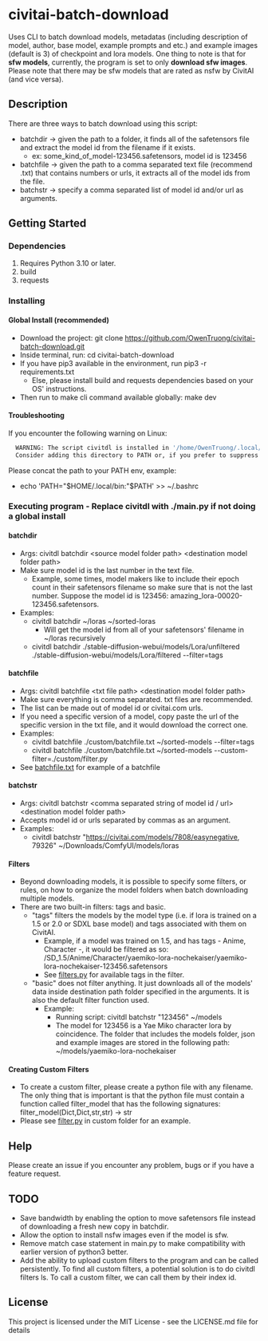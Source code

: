 # civitai-batch-download

Uses CLI to batch download models, metadatas (including description of model, author, base model, example prompts and etc.) and example images (default is 3) of checkpoint and lora models. One thing to note is that for **sfw models**, currently, the program is set to only **download sfw images**. Please note that there may be sfw models that are rated as nsfw by CivitAI (and vice versa).

## Description

There are three ways to batch download using this script:
- batchdir -> given the path to a folder, it finds all of the safetensors file and extract the model id from the filename if it exists.
    - ex: some_kind_of_model-123456.safetensors, model id is 123456
- batchfile -> given the path to a comma separated text file (recommend .txt) that contains numbers or urls, it extracts all of the model ids from the file.
- batchstr -> specify a comma separated list of model id and/or url as arguments.

## Getting Started

### Dependencies
1. Requires Python 3.10 or later.
2. build
3. requests


### Installing

#### Global Install (recommended)
* Download the project: git clone https://github.com/OwenTruong/civitai-batch-download.git
* Inside terminal, run: cd civitai-batch-download
* If you have pip3 available in the environment, run pip3 -r requirements.txt
  * Else, please install build and requests dependencies based on your OS' instructions.
* Then run to make cli command available globally: make dev

#### Troubleshooting

If you encounter the following warning on Linux:
```bash
  WARNING: The script civitdl is installed in '/home/OwenTruong/.local/bin' which is not on PATH.
  Consider adding this directory to PATH or, if you prefer to suppress this warning, use --no-warn-script-location.
```
Please concat the path to your PATH env, example:
- echo 'PATH="$HOME/.local/bin:"$PATH' >> ~/.bashrc


### Executing program - Replace civitdl with ./main.py if not doing a global install

#### batchdir
* Args: civitdl batchdir \<source model folder path> \<destination model folder path>
* Make sure model id is the last number in the text file. 
    * Example, some times, model makers like to include their epoch count in their safetensors filename so make sure that is not the last number. Suppose the model id is 123456: amazing_lora-00020-123456.safetensors.
* Examples:
    * civitdl batchdir ~/loras ~/sorted-loras
        * Will get the model id from all of your safetensors' filename in ~/loras recursively
    * civitdl batchdir ./stable-diffusion-webui/models/Lora/unfiltered ./stable-diffusion-webui/models/Lora/filtered --filter=tags


#### batchfile 
* Args: civitdl batchfile \<txt file path> \<destination model folder path>
* Make sure everything is comma separated. txt files are recommended. 
* The list can be made out of model id or civitai.com urls. 
* If you need a specific version of a model, copy paste the url of the specific version in the txt file, and it would download the correct one.
* Examples:
    * civitdl batchfile ./custom/batchfile.txt ~/sorted-models --filter=tags
    * civitdl batchfile ./custom/batchfile.txt ~/sorted-models --custom-filter=./custom/filter.py
* See [batchfile.txt](./custom/batchfile.txt) for example of a batchfile


#### batchstr
* Args: civitdl batchstr \<comma separated string of model id / url> \<destination model folder path>
* Accepts model id or urls separated by commas as an argument.
* Examples:
    * civitdl batchstr "https://civitai.com/models/7808/easynegative, 79326" ~/Downloads/ComfyUI/models/loras

#### Filters
* Beyond downloading models, it is possible to specify some filters, or rules, on how to organize the model folders when batch downloading multiple models.
* There are two built-in filters: tags and basic.
    * "tags" filters the models by the model type (i.e. if lora is trained on a 1.5 or 2.0 or SDXL base model) and tags associated with them on CivitAI. 
        * Example, if a model was trained on 1.5, and has tags - Anime, Character -, it would be filtered as so: /SD_1.5/Anime/Character/yaemiko-lora-nochekaiser/yaemiko-lora-nochekaiser-123456.safetensors
        * See [filters.py](./src/civitai_batch_download/filters.py?plain=1#L13) for available tags in the filter.
    * "basic" does not filter anything. It just downloads all of the models' data inside destination path folder specified in the arguments. It is also the default filter function used.
        * Example: 
            * Running script: civitdl batchstr "123456" ~/models
            * The model for 123456 is a Yae Miko character lora by coincidence. The folder that includes the models folder, json and example images are stored in the following path: ~/models/yaemiko-lora-nochekaiser

#### Creating Custom Filters
* To create a custom filter, please create a python file with any filename. The only thing that is important is that the python file must contain a function called filter_model that has the following signatures: filter_model(Dict,Dict,str,str) -> str
* Please see [filter.py](./custom/filter.py) in custom folder for an example.


## Help

Please create an issue if you encounter any problem, bugs or if you have a feature request.

## TODO
* Save bandwidth by enabling the option to move safetensors file instead of downloading a fresh new copy in batchdir.
* Allow the option to install nsfw images even if the model is sfw.
* Remove match case statement in main.py to make compatibility with earlier version of python3 better. 
* Add the ability to upload custom filters to the program and can be called persistently. To find all custom filters, a potential solution is to do civitdl filters ls. To call a custom filter, we can call them by their index id.

## License

This project is licensed under the MIT License - see the LICENSE.md file for details
